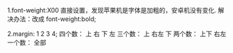 1.font-weight:X00 直接设置，发现苹果机是字体是加粗的，安卓机没有变化.
解决办法：改成 font-weight:bold;

2.margin: 1 2 3 4;
四个数： 上 右 下 左
三个数： 上 右左 下
两个数： 上下 右左
一个数： 全部
